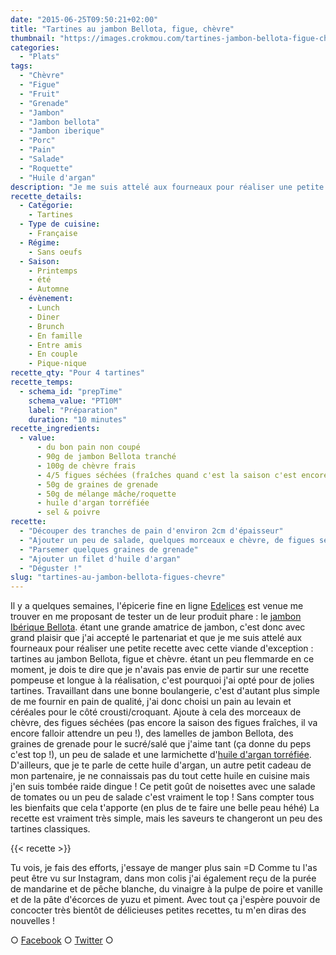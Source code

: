 ```yaml
---
date: "2015-06-25T09:50:21+02:00"
title: "Tartines au jambon Bellota, figue, chèvre"
thumbnail: "https://images.crokmou.com/tartines-jambon-bellota-figue-chevre-grenade-crokmou-blog-3.jpg"
categories:
  - "Plats"
tags:
  - "Chèvre"
  - "Figue"
  - "Fruit"
  - "Grenade"
  - "Jambon"
  - "Jambon bellota"
  - "Jambon iberique"
  - "Porc"
  - "Pain"
  - "Salade"
  - "Roquette"
  - "Huile d'argan"
description: "Je me suis attelé aux fourneaux pour réaliser une petite recette avec cette viande d'exception : tartines au jambon Bellota, figue et chèvre."
recette_details:
  - Catégorie:
    - Tartines
  - Type de cuisine:
    - Française
  - Régime:
    - Sans oeufs
  - Saison:
    - Printemps
    - été
    - Automne
  - évènement:
    - Lunch
    - Diner
    - Brunch
    - En famille
    - Entre amis
    - En couple
    - Pique-nique
recette_qty: "Pour 4 tartines"
recette_temps:
  - schema_id: "prepTime"
    schema_value: "PT10M"
    label: "Préparation"
    duration: "10 minutes"
recette_ingredients:
  - value:
      - du bon pain non coupé
      - 90g de jambon Bellota tranché
      - 100g de chèvre frais
      - 4/5 figues séchées (fraîches quand c'est la saison c'est encore mieux)
      - 50g de graines de grenade
      - 50g de mélange mâche/roquette
      - huile d'argan torréfiée
      - sel & poivre
recette:
  - "Découper des tranches de pain d'environ 2cm d'épaisseur"
  - "Ajouter un peu de salade, quelques morceaux e chèvre, de figues séchées et quelques lamelles de jambon"
  - "Parsemer quelques graines de grenade"
  - "Ajouter un filet d'huile d'argan"
  - "Déguster !"
slug: "tartines-au-jambon-bellota-figues-chevre"
---
```


Il y a quelques semaines, l'épicerie fine en ligne [Edelices](http://www.edelices.com) est venue me trouver en me proposant de tester un de leur produit phare : le [jambon Ibérique Bellota](http://www.edelices.com/viandes-salaisons/jambon-iberique-bellota.html). étant une grande amatrice de jambon, c'est donc avec grand plaisir que j'ai accepté le partenariat et que je me suis attelé aux fourneaux pour réaliser une petite recette avec cette viande d'exception : tartines au jambon Bellota, figue et chèvre. étant un peu flemmarde en ce moment, je dois te dire que je n'avais pas envie de partir sur une recette pompeuse et longue à la réalisation, c'est pourquoi j'ai opté pour de jolies tartines. Travaillant dans une bonne boulangerie, c'est d'autant plus simple de me fournir en pain de qualité, j'ai donc choisi un pain au levain et céréales pour le côté crousti/croquant. Ajoute à cela des morceaux de chèvre, des figues séchées (pas encore la saison des figues fraîches, il va encore falloir attendre un peu !), des lamelles de jambon Bellota, des graines de grenade pour le sucré/salé que j'aime tant (ça donne du peps c'est top !), un peu de salade et une larmichette d'[huile d'argan torréfiée](http://www.edelices.com/huile-argan-torrefiee-argania.html). D'ailleurs, que je te parle de cette huile d'argan, un autre petit cadeau de mon partenaire, je ne connaissais pas du tout cette huile en cuisine mais j'en suis tombée raide dingue ! Ce petit goût de noisettes avec une salade de tomates ou un peu de salade c'est vraiment le top ! Sans compter tous les bienfaits que cela t'apporte (en plus de te faire une belle peau héhé) La recette est vraiment très simple, mais les saveurs te changeront un peu des tartines classiques.

{{< recette >}}

Tu vois, je fais des efforts, j'essaye de manger plus sain =D Comme tu l'as peut être vu sur Instagram, dans mon colis j'ai également reçu de la purée de mandarine et de pêche blanche, du vinaigre à la pulpe de poire et vanille et de la pâte d'écorces de yuzu et piment. Avec tout ça j'espère pouvoir de concocter très bientôt de délicieuses petites recettes, tu m'en diras des nouvelles !

○ [Facebook](https://www.facebook.com/crokmou.blog) ○ [Twitter](https://twitter.com/Crokmou) ○

